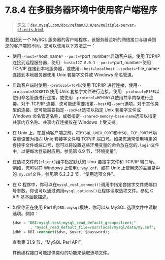 # 7.8.4 在多服务器环境中使用客户端程序

> 原文：[`dev.mysql.com/doc/refman/8.0/en/multiple-server-clients.html`](https://dev.mysql.com/doc/refman/8.0/en/multiple-server-clients.html)

要连接到一个 MySQL 服务器的客户端程序，该服务器监听的网络接口与编译到您的客户端的不同，您可以使用以下方法之一：

+   使用`--host=*`host_name`*` `--port=*`port_number`*`启动客户端，使用 TCP/IP 连接到远程服务器，使用`--host=127.0.0.1` `--port=*`port_number`*`使用 TCP/IP 连接到本地服务器，或使用`--host=localhost` `--socket=*`file_name`*`连接到本地服务器使用 Unix 套接字文件或 Windows 命名管道。

+   启动客户端时使用`--protocol=TCP`以使用 TCP/IP 进行连接，使用`--protocol=SOCKET`以使用 Unix 套接字文件进行连接，使用`--protocol=PIPE`以使用命名管道进行连接，或使用`--protocol=MEMORY`以使用共享内存进行连接。对于 TCP/IP 连接，您可能还需要指定`--host`和`--port`选项。对于其他类型的连接，您可能需要指定`--socket`选项以指定 Unix 套接字文件或 Windows 命名管道名称，或者指定`--shared-memory-base-name`选项以指定共享内存名称。共享内存连接仅在 Windows 上受支持。

+   在 Unix 上，在启动客户端之前，将`MYSQL_UNIX_PORT`和`MYSQL_TCP_PORT`环境变量设置为指向 Unix 套接字文件和 TCP/IP 端口号。如果您通常使用特定的套接字文件或端口号，您可以将设置这些环境变量的命令放在您的`.login`文件中，以便每次登录时应用。参见第 6.9 节，“环境变量”。

+   在选项文件的`[client]`组中指定默认的 Unix 套接字文件和 TCP/IP 端口号。例如，您可以在 Windows 上使用`C:\my.cnf`，或在 Unix 上使用您的主目录中的`.my.cnf`文件。参见第 6.2.2.2 节，“使用选项文件”。

+   在 C 程序中，你可以在`mysql_real_connect()`调用中指定套接字文件或端口号参数。你也可以通过调用`mysql_options()`让程序读取选项文件。参见 C API 基本函数描述。

+   如果你正在使用 Perl 的`DBD::mysql`模块，你可以从 MySQL 选项文件中读取选项。例如：

    ```sql
    $dsn = "DBI:mysql:test;mysql_read_default_group=client;"
            . "mysql_read_default_file=/usr/local/mysql/data/my.cnf";
    $dbh = DBI->connect($dsn, $user, $password);
    ```

    查看第 31.9 节，“MySQL Perl API”。

    其他编程接口可能提供类似的功能来读取选项文件。
